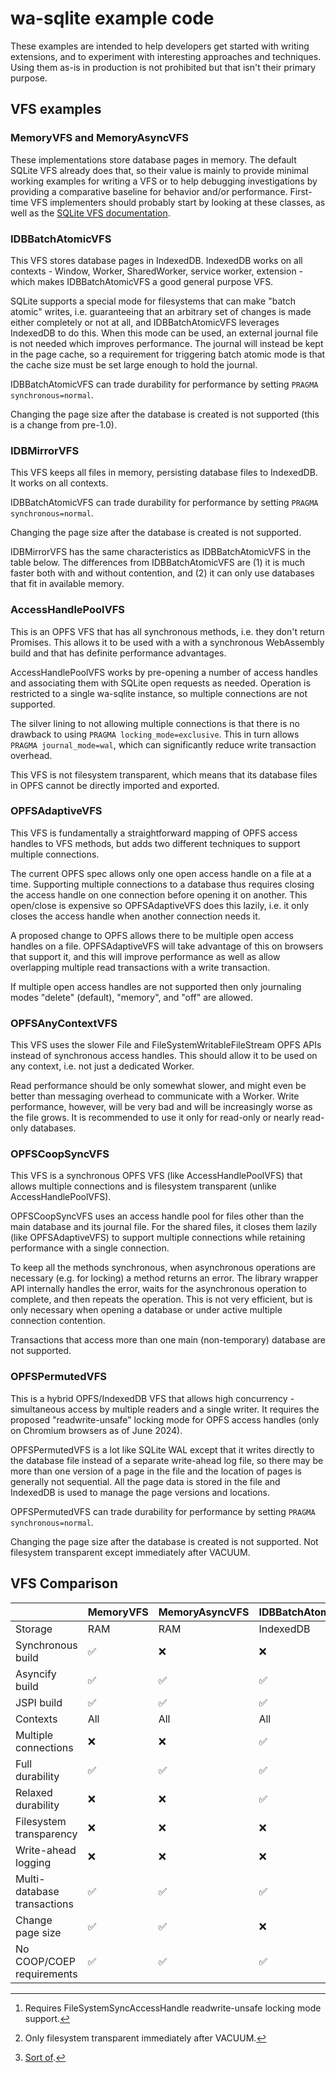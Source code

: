 # wa-sqlite example code
These examples are intended to help developers get started with writing extensions,
and to experiment with interesting approaches and techniques. Using them as-is in
production is not prohibited but that isn't their primary purpose.

## VFS examples
### MemoryVFS and MemoryAsyncVFS
These implementations store database pages in memory. The default SQLite VFS already does that, so their value is mainly to provide minimal working examples for writing a VFS or to help debugging investigations by providing a comparative baseline for behavior and/or performance. First-time VFS implementers should probably start by looking at these classes, as well as the [SQLite VFS documentation](https://www.sqlite.org/vfs.html).

### IDBBatchAtomicVFS
This VFS stores database pages in IndexedDB. IndexedDB works on all contexts - Window, Worker, SharedWorker, service worker, extension - which makes IDBBatchAtomicVFS a good general purpose VFS.

SQLite supports a special mode for filesystems that can make "batch atomic" writes, i.e. guaranteeing that an arbitrary set of changes is made either completely or not at all, and IDBBatchAtomicVFS leverages IndexedDB to do this. When this mode can be used, an external journal file is not needed which improves performance. The journal will instead be kept in the page cache, so a requirement for triggering batch atomic mode is that the cache size must be set large enough to hold the journal.

IDBBatchAtomicVFS can trade durability for performance by setting `PRAGMA synchronous=normal`.

Changing the page size after the database is created is not supported (this is a change from pre-1.0).

### IDBMirrorVFS
This VFS keeps all files in memory, persisting database files to IndexedDB. It works on all contexts.

IDBBatchAtomicVFS can trade durability for performance by setting `PRAGMA synchronous=normal`.

Changing the page size after the database is created is not supported.

IDBMirrorVFS has the same characteristics as IDBBatchAtomicVFS in the table below. The differences from IDBBatchAtomicVFS are (1) it is much faster both with and without contention, and (2) it can only use databases that fit in available memory.

### AccessHandlePoolVFS
This is an OPFS VFS that has all synchronous methods, i.e. they don't return Promises. This allows it to be used with a with a synchronous WebAssembly build and that has definite performance advantages.

AccessHandlePoolVFS works by pre-opening a number of access handles and associating them with SQLite open requests as needed. Operation is restricted to a single wa-sqlite instance, so multiple connections are not supported.

The silver lining to not allowing multiple connections is that there is no drawback to using `PRAGMA locking_mode=exclusive`. This in turn allows `PRAGMA journal_mode=wal`, which can significantly reduce write transaction overhead.

This VFS is not filesystem transparent, which means that its database files in OPFS cannot be directly imported and exported.

### OPFSAdaptiveVFS
This VFS is fundamentally a straightforward mapping of OPFS access handles to VFS methods, but adds two different techniques to support multiple connections.

The current OPFS spec allows only one open access handle on a file at a time. Supporting multiple connections to a database thus requires closing the access handle on one connection before opening it on another. This open/close is expensive so OPFSAdaptiveVFS does this lazily, i.e. it only closes the access handle when another connection needs it.

A proposed change to OPFS allows there to be multiple open access handles on a file. OPFSAdaptiveVFS will take advantage of this on browsers that support it, and this will improve performance as well as allow overlapping multiple read transactions with a write transaction.

If multiple open access handles are not supported then only journaling modes "delete" (default), "memory", and "off" are allowed.

### OPFSAnyContextVFS
This VFS uses the slower File and FileSystemWritableFileStream OPFS APIs instead of synchronous access handles. This should allow it to be used on any context, i.e. not just a dedicated Worker.

Read performance should be only somewhat slower, and might even be better than messaging overhead to communicate with a Worker. Write performance, however, will be very bad and will be increasingly worse as the file grows. It is recommended to use it only for read-only or nearly read-only databases.

### OPFSCoopSyncVFS
This VFS is a synchronous OPFS VFS (like AccessHandlePoolVFS) that allows multiple connections and is filesystem transparent (unlike AccessHandlePoolVFS).

OPFSCoopSyncVFS uses an access handle pool for files other than the main database and its journal file. For the shared files, it closes them lazily (like OPFSAdaptiveVFS) to support multiple connections while retaining performance with a single connection.

To keep all the methods synchronous, when asynchronous operations are necessary (e.g. for locking) a method returns an error. The library wrapper API internally handles the error, waits for the asynchronous operation to complete, and then repeats the operation. This is not very efficient, but is only necessary when opening a database or under active multiple connection contention.

Transactions that access more than one main (non-temporary) database are not supported.

### OPFSPermutedVFS
This is a hybrid OPFS/IndexedDB VFS that allows high concurrency - simultaneous access by multiple readers and a single writer. It requires the proposed "readwrite-unsafe" locking mode for OPFS access handles (only on Chromium browsers as of June 2024).

OPFSPermutedVFS is a lot like SQLite WAL except that it writes directly to the database file instead of a separate write-ahead log file, so there may be more than one version of a page in the file and the location of pages is generally not sequential. All the page data is stored in the file and IndexedDB is used to manage the page versions and locations.

OPFSPermutedVFS can trade durability for performance by setting `PRAGMA synchronous=normal`.

Changing the page size after the database is created is not supported. Not filesystem transparent except immediately after VACUUM.

## VFS Comparison

||MemoryVFS|MemoryAsyncVFS|IDBBatchAtomicVFS|OPFSAdaptiveVFS|AccessHandlePoolVFS|OPFSAnyContextVFS|OPFSCoopSyncVFS|OPFSPermutedVFS|
|-|-|-|-|-|-|-|-|-|
|Storage|RAM|RAM|IndexedDB|OPFS|OPFS|OPFS|OPFS|OPFS/IndexedDB|
|Synchronous build|✅|:x:|:x:|:x:|✅|:x:|✅|:x:|
|Asyncify build|✅|✅|✅|✅|✅|✅|✅|
|JSPI build|✅|✅|✅|✅|✅|✅|✅|✅|
|Contexts|All|All|All|Worker|Worker|All|Worker|Worker|
|Multiple connections|:x:|:x:|✅|✅|:x:|✅|✅|✅[^1]|
|Full durability|✅|✅|✅|✅|✅|✅|✅|✅|
|Relaxed durability|:x:|:x:|✅|:x:|:x:|:x:|:x:|✅|
|Filesystem transparency|:x:|:x:|:x:|✅|:x:|✅|✅|:x:[^2]|
|Write-ahead logging|:x:|:x:|:x:|:x:|:x:|:x:|:x:|✅[^3]|
|Multi-database transactions|✅|✅|✅|✅|✅|✅|:x:|✅|
|Change page size|✅|✅|:x:|✅|✅|✅|✅|:x:|
|No COOP/COEP requirements|✅|✅|✅|✅|✅|✅|✅|✅|

[^1]: Requires FileSystemSyncAccessHandle readwrite-unsafe locking mode support.
[^2]: Only filesystem transparent immediately after VACUUM.
[^3]: [Sort of](https://github.com/rhashimoto/wa-sqlite/discussions/152).
